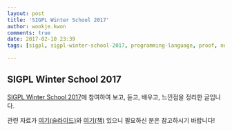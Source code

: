 ```yaml
---
layout: post
title: 'SIGPL Winter School 2017'
author: wookje.kwon
comments: true
date: 2017-02-10 23:39
tags: [sigpl, sigpl-winter-school-2017, programming-language, proof, number-theory, coq, math]

---
```

## SIGPL Winter School 2017

[SIGPL Winter School 2017](http://sigpl.or.kr/school/2017w/)에 참여하여 보고, 듣고, 배우고, 느낀점을 정리한 글입니다.

관련 자료가 [여기(슬라이드)](https://sigpl2017.github.io/)와 [여기(책)](https://www.cis.upenn.edu/~bcpierce/sf/current/index.html) 있으니 필요하신 분은 참고하시기 바랍니다!